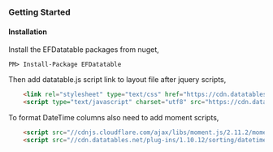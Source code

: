 ﻿### Getting Started
#### Installation
Install the EFDatatable packages from nuget,
```
PM> Install-Package EFDatatable
```
Then add datatable.js script link to layout file after jquery scripts,
```html
    <link rel="stylesheet" type="text/css" href="https://cdn.datatables.net/1.10.19/css/jquery.dataTables.css">
    <script type="text/javascript" charset="utf8" src="https://cdn.datatables.net/1.10.19/js/jquery.dataTables.js"></script>
```
To format DateTime columns also need to add moment scripts,
```html
    <script src="//cdnjs.cloudflare.com/ajax/libs/moment.js/2.11.2/moment.min.js"></script>
    <script src="//cdn.datatables.net/plug-ins/1.10.12/sorting/datetime-moment.js"></script>
```